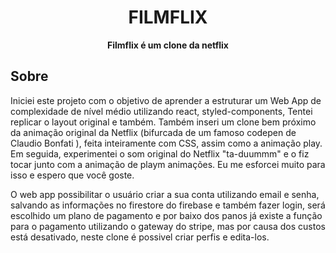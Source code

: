 <h1 align="center" >FILMFLIX</h1>

<p align="center"><strong>Filmflix é um clone da netflix</strong></p>
<h2 id="About">Sobre</h2>
<p>Iniciei este projeto com o objetivo de aprender a estruturar um Web App de complexidade de nível médio utilizando react, styled-components, Tentei replicar o layout original e também. Também inseri um clone bem próximo da animação original da Netflix (bifurcada de um famoso codepen de Claudio Bonfati ), feita inteiramente com CSS, assim como a animação play. Em seguida, experimentei o som original do Netflix "ta-duummm" e o fiz tocar junto com a animação de playm animações.
Eu me esforcei muito para isso e espero que você goste.</p>

<p>O web app possibilitar o usuário criar a sua conta utilizando email e senha, salvando as informações no firestore do firebase e também fazer login, será escolhido um plano de pagamento e por baixo dos panos já existe a função para o pagamento utilizando o gateway do stripe, mas por causa dos custos está desativado, neste clone é possivel criar perfis e edita-los.</p>
